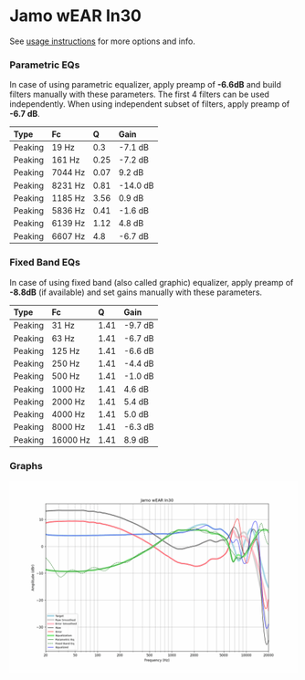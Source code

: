 # Jamo wEAR In30
See [usage instructions](https://github.com/jaakkopasanen/AutoEq#usage) for more options and info.

### Parametric EQs
In case of using parametric equalizer, apply preamp of **-6.6dB** and build filters manually
with these parameters. The first 4 filters can be used independently.
When using independent subset of filters, apply preamp of **-6.7 dB**.

| Type    | Fc      |    Q | Gain     |
|:--------|:--------|:-----|:---------|
| Peaking | 19 Hz   | 0.3  | -7.1 dB  |
| Peaking | 161 Hz  | 0.25 | -7.2 dB  |
| Peaking | 7044 Hz | 0.07 | 9.2 dB   |
| Peaking | 8231 Hz | 0.81 | -14.0 dB |
| Peaking | 1185 Hz | 3.56 | 0.9 dB   |
| Peaking | 5836 Hz | 0.41 | -1.6 dB  |
| Peaking | 6139 Hz | 1.12 | 4.8 dB   |
| Peaking | 6607 Hz | 4.8  | -6.7 dB  |

### Fixed Band EQs
In case of using fixed band (also called graphic) equalizer, apply preamp of **-8.8dB**
(if available) and set gains manually with these parameters.

| Type    | Fc       |    Q | Gain    |
|:--------|:---------|:-----|:--------|
| Peaking | 31 Hz    | 1.41 | -9.7 dB |
| Peaking | 63 Hz    | 1.41 | -6.7 dB |
| Peaking | 125 Hz   | 1.41 | -6.6 dB |
| Peaking | 250 Hz   | 1.41 | -4.4 dB |
| Peaking | 500 Hz   | 1.41 | -1.0 dB |
| Peaking | 1000 Hz  | 1.41 | 4.6 dB  |
| Peaking | 2000 Hz  | 1.41 | 5.4 dB  |
| Peaking | 4000 Hz  | 1.41 | 5.0 dB  |
| Peaking | 8000 Hz  | 1.41 | -6.3 dB |
| Peaking | 16000 Hz | 1.41 | 8.9 dB  |

### Graphs
![](./Jamo%20wEAR%20In30.png)